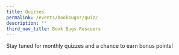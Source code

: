 ```yaml
---
title: Quizzes
permalink: /events/bookbugsr/quiz/
description: ""
third_nav_title: Book Bugs Rescuers
---
```

Stay tuned for monthly quizzes and a chance to earn bonus points!